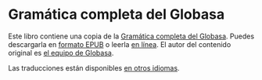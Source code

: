 # Gramática completa del Globasa

Este libro contiene una copia de la [Gramática completa del Globasa][oc-link].
Puedes descargarla en [formato EPUB][epub-link] o leerla [en línea][web-link].
El autor del contenido original es [el equipo de Globasa][gb-link].

Las traducciones están disponibles [en otros idiomas][all-link].

[^1]: En la medida posible según la ley, el equipo de Globasa ha renunciado a todos los derechos de autor y derechos relacionados o conexos al sitio web.

[epub-link]:Gramati_fe_Globasa_Mesi_2_Nyan_2025_Espanisa.epub
[web-link]:https://salif.github.io/gramati-fe-globasa/spa/
[oc-link]:https://xwexi.globasa.net/spa/gramati
[gb-link]:https://globasa.net/
[all-link]:https://salif.github.io/gramati-fe-globasa/
